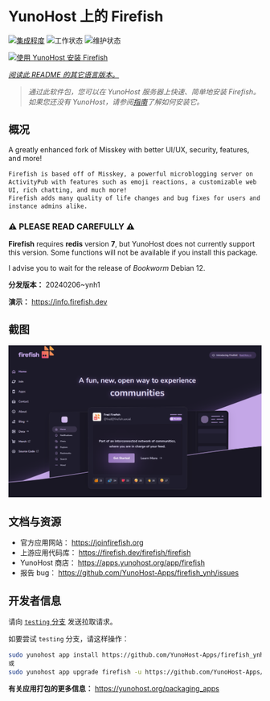 <!--
注意：此 README 由 <https://github.com/YunoHost/apps/tree/master/tools/readme_generator> 自动生成
请勿手动编辑。
-->

# YunoHost 上的 Firefish

[![集成程度](https://dash.yunohost.org/integration/firefish.svg)](https://ci-apps.yunohost.org/ci/apps/firefish/) ![工作状态](https://ci-apps.yunohost.org/ci/badges/firefish.status.svg) ![维护状态](https://ci-apps.yunohost.org/ci/badges/firefish.maintain.svg)

[![使用 YunoHost 安装 Firefish](https://install-app.yunohost.org/install-with-yunohost.svg)](https://install-app.yunohost.org/?app=firefish)

*[阅读此 README 的其它语言版本。](./ALL_README.md)*

> *通过此软件包，您可以在 YunoHost 服务器上快速、简单地安装 Firefish。*  
> *如果您还没有 YunoHost，请参阅[指南](https://yunohost.org/install)了解如何安装它。*

## 概况


A greatly enhanced fork of Misskey with better UI/UX, security, features, and more!


    Firefish is based off of Misskey, a powerful microblogging server on ActivityPub with features such as emoji reactions, a customizable web UI, rich chatting, and much more!
    Firefish adds many quality of life changes and bug fixes for users and instance admins alike.

### ⚠️ PLEASE READ CAREFULLY ⚠️

**Firefish** requires **redis** version **7**, but YunoHost does not currently support this version.
Some functions will not be available if you install this package.

I advise you to wait for the release of _Bookworm_ Debian 12.

**分发版本：** 20240206~ynh1

**演示：** <https://info.firefish.dev>

## 截图

![Firefish 的截图](./doc/screenshots/screenshot-firefish.png)

## 文档与资源

- 官方应用网站： <https://joinfirefish.org>
- 上游应用代码库： <https://firefish.dev/firefish/firefish>
- YunoHost 商店： <https://apps.yunohost.org/app/firefish>
- 报告 bug： <https://github.com/YunoHost-Apps/firefish_ynh/issues>

## 开发者信息

请向 [`testing` 分支](https://github.com/YunoHost-Apps/firefish_ynh/tree/testing) 发送拉取请求。

如要尝试 `testing` 分支，请这样操作：

```bash
sudo yunohost app install https://github.com/YunoHost-Apps/firefish_ynh/tree/testing --debug
或
sudo yunohost app upgrade firefish -u https://github.com/YunoHost-Apps/firefish_ynh/tree/testing --debug
```

**有关应用打包的更多信息：** <https://yunohost.org/packaging_apps>
